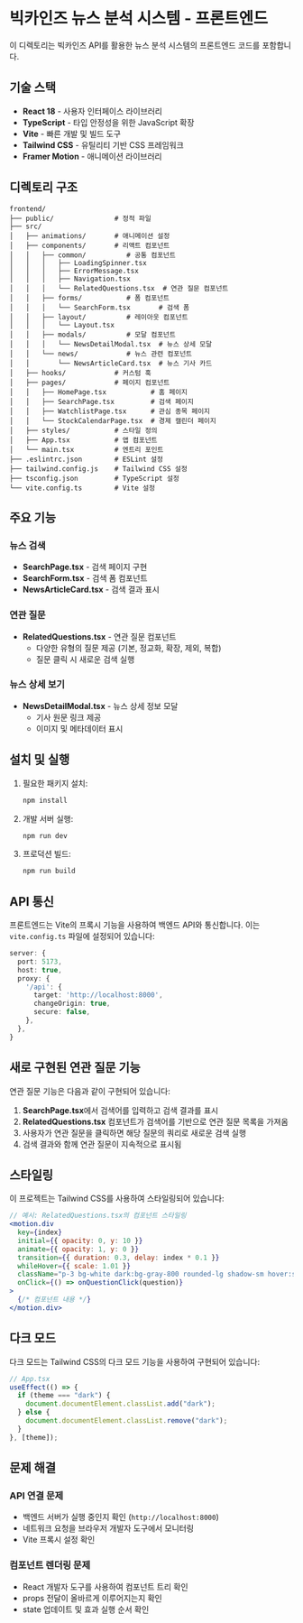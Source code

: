 # 빅카인즈 뉴스 분석 시스템 - 프론트엔드

이 디렉토리는 빅카인즈 API를 활용한 뉴스 분석 시스템의 프론트엔드 코드를 포함합니다.

## 기술 스택

- **React 18** - 사용자 인터페이스 라이브러리
- **TypeScript** - 타입 안정성을 위한 JavaScript 확장
- **Vite** - 빠른 개발 및 빌드 도구
- **Tailwind CSS** - 유틸리티 기반 CSS 프레임워크
- **Framer Motion** - 애니메이션 라이브러리

## 디렉토리 구조

```
frontend/
├── public/               # 정적 파일
├── src/
│   ├── animations/       # 애니메이션 설정
│   ├── components/       # 리액트 컴포넌트
│   │   ├── common/          # 공통 컴포넌트
│   │   │   ├── LoadingSpinner.tsx
│   │   │   ├── ErrorMessage.tsx
│   │   │   ├── Navigation.tsx
│   │   │   └── RelatedQuestions.tsx  # 연관 질문 컴포넌트
│   │   ├── forms/           # 폼 컴포넌트
│   │   │   └── SearchForm.tsx       # 검색 폼
│   │   ├── layout/          # 레이아웃 컴포넌트
│   │   │   └── Layout.tsx
│   │   ├── modals/          # 모달 컴포넌트
│   │   │   └── NewsDetailModal.tsx  # 뉴스 상세 모달
│   │   └── news/            # 뉴스 관련 컴포넌트
│   │       └── NewsArticleCard.tsx  # 뉴스 기사 카드
│   ├── hooks/            # 커스텀 훅
│   ├── pages/            # 페이지 컴포넌트
│   │   ├── HomePage.tsx           # 홈 페이지
│   │   ├── SearchPage.tsx         # 검색 페이지
│   │   ├── WatchlistPage.tsx      # 관심 종목 페이지
│   │   └── StockCalendarPage.tsx  # 경제 캘린더 페이지
│   ├── styles/           # 스타일 정의
│   ├── App.tsx           # 앱 컴포넌트
│   └── main.tsx          # 엔트리 포인트
├── .eslintrc.json        # ESLint 설정
├── tailwind.config.js    # Tailwind CSS 설정
├── tsconfig.json         # TypeScript 설정
└── vite.config.ts        # Vite 설정
```

## 주요 기능

### 뉴스 검색

- **SearchPage.tsx** - 검색 페이지 구현
- **SearchForm.tsx** - 검색 폼 컴포넌트
- **NewsArticleCard.tsx** - 검색 결과 표시

### 연관 질문

- **RelatedQuestions.tsx** - 연관 질문 컴포넌트
  - 다양한 유형의 질문 제공 (기본, 정교화, 확장, 제외, 복합)
  - 질문 클릭 시 새로운 검색 실행

### 뉴스 상세 보기

- **NewsDetailModal.tsx** - 뉴스 상세 정보 모달
  - 기사 원문 링크 제공
  - 이미지 및 메타데이터 표시

## 설치 및 실행

1. 필요한 패키지 설치:

   ```bash
   npm install
   ```

2. 개발 서버 실행:

   ```bash
   npm run dev
   ```

3. 프로덕션 빌드:
   ```bash
   npm run build
   ```

## API 통신

프론트엔드는 Vite의 프록시 기능을 사용하여 백엔드 API와 통신합니다. 이는 `vite.config.ts` 파일에 설정되어 있습니다:

```typescript
server: {
  port: 5173,
  host: true,
  proxy: {
    '/api': {
      target: 'http://localhost:8000',
      changeOrigin: true,
      secure: false,
    },
  },
}
```

## 새로 구현된 연관 질문 기능

연관 질문 기능은 다음과 같이 구현되어 있습니다:

1. **SearchPage.tsx**에서 검색어를 입력하고 검색 결과를 표시
2. **RelatedQuestions.tsx** 컴포넌트가 검색어를 기반으로 연관 질문 목록을 가져옴
3. 사용자가 연관 질문을 클릭하면 해당 질문의 쿼리로 새로운 검색 실행
4. 검색 결과와 함께 연관 질문이 지속적으로 표시됨

## 스타일링

이 프로젝트는 Tailwind CSS를 사용하여 스타일링되어 있습니다:

```jsx
// 예시: RelatedQuestions.tsx의 컴포넌트 스타일링
<motion.div
  key={index}
  initial={{ opacity: 0, y: 10 }}
  animate={{ opacity: 1, y: 0 }}
  transition={{ duration: 0.3, delay: index * 0.1 }}
  whileHover={{ scale: 1.01 }}
  className="p-3 bg-white dark:bg-gray-800 rounded-lg shadow-sm hover:shadow-md border border-gray-200 dark:border-gray-700 transition-all cursor-pointer flex items-center"
  onClick={() => onQuestionClick(question)}
>
  {/* 컴포넌트 내용 */}
</motion.div>
```

## 다크 모드

다크 모드는 Tailwind CSS의 다크 모드 기능을 사용하여 구현되어 있습니다:

```jsx
// App.tsx
useEffect(() => {
  if (theme === "dark") {
    document.documentElement.classList.add("dark");
  } else {
    document.documentElement.classList.remove("dark");
  }
}, [theme]);
```

## 문제 해결

### API 연결 문제

- 백엔드 서버가 실행 중인지 확인 (`http://localhost:8000`)
- 네트워크 요청을 브라우저 개발자 도구에서 모니터링
- Vite 프록시 설정 확인

### 컴포넌트 렌더링 문제

- React 개발자 도구를 사용하여 컴포넌트 트리 확인
- props 전달이 올바르게 이루어지는지 확인
- state 업데이트 및 효과 실행 순서 확인
